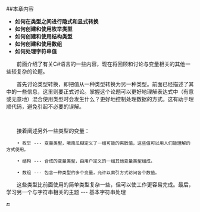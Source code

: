 ##本章内容

* **如何在类型之间进行隐式和显式转换**
* **如何创建和使用枚举类型**
* **如何创建和使用结构类型**
* **如何创建和使用数组**
* **如何处理字符串值**


&emsp;&emsp;前面介绍了有关C#语言的一些内容，现在将回顾和讨论与变量相关的其他一些较复杂的论题。

&emsp;&emsp;首先讨论类型转换，即把值从一种类型转换为另一种类型。前面已经描述了其中的一些信息，这里则要正式讨论。掌握这个论题可以更好地理解表达式中（有意或无意地）混合使用类型时会发生什么？更好地控制处理数据的方式。这有助于理顺代码，避免引起不必要的误解。

<br>

&emsp;&emsp;接着阐述另外一些类型的变量：

```
    • 枚举 --- 变量类型，哦南瓜糊定义了一组可能的离散值，这些值可以用人们能理解的方式使用。
    
    • 结构 --- 合成的变量类型，由用户定义的一组其他变量类型组成。
    
    • 数组 --- 包含一种类型的多个变量，允许以索引方式访问各个数值。
```

&emsp;&emsp;这些类型比前面使用的简单类型复杂一些，但可以使工作更容易完成。最后，学习另一个与字符串相关的主题 --- 基本字符串处理












🔚